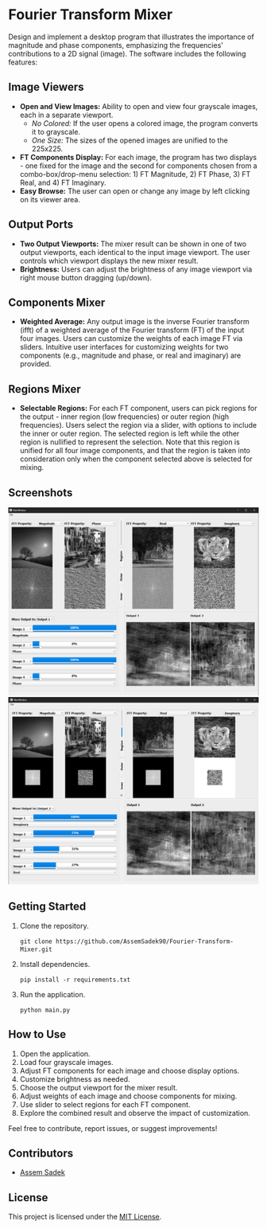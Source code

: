 <h1>Fourier Transform Mixer</h1>

  <p>Design and implement a desktop program that illustrates the importance of magnitude and phase components, emphasizing the frequencies' contributions to a 2D signal (image). The software includes the following features:</p>

  <h2>Image Viewers</h2>

  <ul>
    <li><strong>Open and View Images:</strong> Ability to open and view four grayscale images, each in a separate viewport.
      <ul>
        <li><em>No Colored:</em> If the user opens a colored image, the program converts it to grayscale.</li>
        <li><em>One Size:</em> The sizes of the opened images are unified to the 225x225.</li>
      </ul>
    </li>
    <li><strong>FT Components Display:</strong> For each image, the program has two displays - one fixed for the image and the second for components chosen from a combo-box/drop-menu selection: 1) FT Magnitude, 2) FT Phase, 3) FT Real, and 4) FT Imaginary.</li>
    <li><strong>Easy Browse:</strong> The user can open or change any image by left clicking on its viewer area.</li>
  </ul>

  <h2>Output Ports</h2>

  <ul>
    <li><strong>Two Output Viewports:</strong> The mixer result can be shown in one of two output viewports, each identical to the input image viewport. The user controls which viewport displays the new mixer result.</li>
    <li><strong>Brightness:</strong> Users can adjust the brightness of any image viewport via right mouse button dragging (up/down).</li>
  </ul>

  <h2>Components Mixer</h2>

  <ul>
    <li><strong>Weighted Average:</strong> Any output image is the inverse Fourier transform (ifft) of a weighted average of the Fourier transform (FT) of the input four images. Users can customize the weights of each image FT via sliders. Intuitive user interfaces for customizing weights for two components (e.g., magnitude and phase, or real and imaginary) are provided.</li>
  </ul>

  <h2>Regions Mixer</h2>

  <ul>
    <li><strong>Selectable Regions:</strong> For each FT component, users can pick regions for the output - inner region (low frequencies) or outer region (high frequencies). Users select the region via a slider, with options to include the inner or outer region. The selected region is left while the other region is nullified to represent the selection. Note that this region is unified for all four image components, and that the region is taken into consideration only when the component selected above is selected for mixing.</li>
  </ul>

  <h2>Screenshots</h2>

  <img src="docs/MixerUI.png">
  <img src="docs/MixerRegion.png">

  <h2>Getting Started</h2>

  <ol>
    <li>Clone the repository.</li>
    <pre><code>git clone https://github.com/AssemSadek90/Fourier-Transform-Mixer.git</code></pre>
    <li>Install dependencies.</li>
    <pre><code>pip install -r requirements.txt</code></pre>
    <li>Run the application.</li>
    <pre><code>python main.py</code></pre>
  </ol>

  <h2>How to Use</h2>

  <ol>
    <li>Open the application.</li>
    <li>Load four grayscale images.</li>
    <li>Adjust FT components for each image and choose display options.</li>
    <li>Customize brightness as needed.</li>
    <li>Choose the output viewport for the mixer result.</li>
    <li>Adjust weights of each image and choose components for mixing.</li>
    <li>Use slider to select regions for each FT component.</li>
    <li>Explore the combined result and observe the impact of customization.</li>
  </ol>

  <p>Feel free to contribute, report issues, or suggest improvements!</p>

  <h2>Contributors</h2>

  <ul>
    <li><a href="https://github.com/AssemSadek90">Assem Sadek</a></li>
  </ul>

  <h2>License</h2>

  <p>This project is licensed under the <a href="LICENSE">MIT License</a>.</p>

</body>
